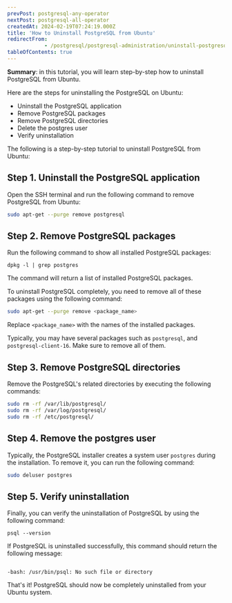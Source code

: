 ```yaml
---
prevPost: postgresql-any-operator
nextPost: postgresql-all-operator
createdAt: 2024-02-19T07:24:19.000Z
title: 'How to Uninstall PostgreSQL from Ubuntu'
redirectFrom: 
            - /postgresql/postgresql-administration/uninstall-postgresql-ubuntu
tableOfContents: true
---
```


**Summary**: in this tutorial, you will learn step-by-step how to uninstall PostgreSQL from Ubuntu.

Here are the steps for uninstalling the PostgreSQL on Ubuntu:

- Uninstall the PostgreSQL application
- Remove PostgreSQL packages
- Remove PostgreSQL directories
- Delete the postgres user
- Verify uninstallation

The following is a step-by-step tutorial to uninstall PostgreSQL from Ubuntu:

## Step 1. Uninstall the PostgreSQL application

Open the SSH terminal and run the following command to remove PostgreSQL from Ubuntu:

```bash
sudo apt-get --purge remove postgresql
```

## Step 2. Remove PostgreSQL packages

Run the following command to show all installed PostgreSQL packages:

```
dpkg -l | grep postgres
```

The command will return a list of installed PostgreSQL packages.

To uninstall PostgreSQL completely, you need to remove all of these packages using the following command:

```bash
sudo apt-get --purge remove <package_name>
```

Replace `<package_name>` with the names of the installed packages.

Typically, you may have several packages such as `postgresql`, and `postgresql-client-16`. Make sure to remove all of them.

## Step 3. Remove PostgreSQL directories

Remove the PostgreSQL's related directories by executing the following commands:

```bash
sudo rm -rf /var/lib/postgresql/
sudo rm -rf /var/log/postgresql/
sudo rm -rf /etc/postgresql/
```

## Step 4. Remove the postgres user

Typically, the PostgreSQL installer creates a system user `postgres` during the installation. To remove it, you can run the following command:

```bash
sudo deluser postgres
```

## Step 5. Verify uninstallation

Finally, you can verify the uninstallation of PostgreSQL by using the following command:

```
psql --version
```

If PostgreSQL is uninstalled successfully, this command should return the following message:

```

-bash: /usr/bin/psql: No such file or directory
```

That's it! PostgreSQL should now be completely uninstalled from your Ubuntu system.
